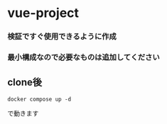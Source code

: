 # vue-project

### 検証ですぐ使用できるように作成

### 最小構成なので必要なものは追加してください

## clone後
```
docker compose up -d
```
で動きます